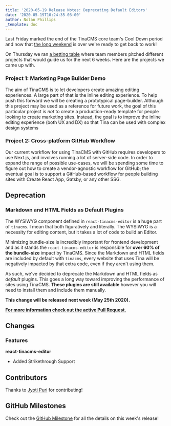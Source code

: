 ```yaml
---
title: '2020-05-19 Release Notes: Deprecating Default Editors'
date: '2020-05-19T10:24:35-03:00'
author: Nolan Phillips
_template: doc
---
```


Last Friday marked the end of the TinaCMS core team's Cool Down period and now that [the long weekend](https://en.wikipedia.org/wiki/Victoria_Day 'Victoria Day') is over we're ready to get back to work!

On Thursday we ran [a betting table](https://basecamp.com/shapeup/2.2-chapter-08#the-betting-table 'Shape Up: Chapter 8') where team members pitched different projects that would guide us for the next 6 weeks. Here are the projects we came up with.

### Project 1: Marketing Page Builder Demo

The aim of TinaCMS is to let developers create amazing editing experiences. A large part of that is the inline editing experience. To help push this forward we will be creating a prototypical page-builder. Although this project may be used as a reference for future work, the goal of this particular project is _not_ to create a production-ready template for people looking to create marketing sites. Instead, the goal is to improve the inline editing experience (both UX and DX) so that Tina can be used with complex design systems

### Project 2: Cross-platform GitHub Workflow

Our current workflow for using TinaCMS with GitHub requires developers to use Next.js, and involves running a lot of server-side code. In order to expand the range of possible use-cases, we will be spending some time to figure out how to create a vendor-agnostic workflow for GitHub; the eventual goal is to support a GitHub-based workflow for people building sites with Create React App, Gatsby, or any other SSG.

## Deprecation

### Markdown and HTML Fields as Default Plugins

The WYSIWYG component defined in `react-tinacms-editor` is a huge part of `tinacms`. I mean that both figuratively and literally. The WYSIWYG is a necessity for editing content, but it takes a lot of code to build an Editor.

Minimizing bundle-size is incredibly important for frontend development and as it stands the `react-tinacms-editor` is responsible for **over 60% of the bundle-size** impact by TinaCMS. Since the Markdown and HTML fields are included by default with `tinacms`, every website that uses Tina will be negatively impacted by that extra code, even if they aren't using them.

As such, we've decided to deprecate the Markdown and HTML fields as _default_ plugins. This goes a long way toward improving the performance of sites using TinaCMS. **These plugins are still available** however you will need to install them and include them manually.

**This change will be released next week (May 25th 2020).**

[**For more information check out the active Pull Request.**](https://github.com/tinacms/tinacms/pull/1134)

## Changes

### Features

**react-tinacms-editor**

- Added Strikethrough Support

## Contributors

Thanks to [Jyoti Puri]() for contributing!

## GitHub Milestones

Check out the [GitHub Milestone](https://github.com/tinacms/tinacms/milestone/23?closed=1) for all the details on this week's release!
